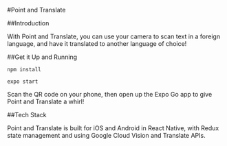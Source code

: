 #Point and Translate 

##Introduction

With Point and Translate, you can use your camera to scan text in a foreign language, and have it translated to another language of choice!

##Get it Up and Running 

`npm install`

`expo start`

Scan the QR code on your phone, then open up the Expo Go app to give Point and Translate a whirl!

##Tech Stack

Point and Translate is built for iOS and Android in React Native, with Redux state management and using Google Cloud Vision and Translate APIs.
